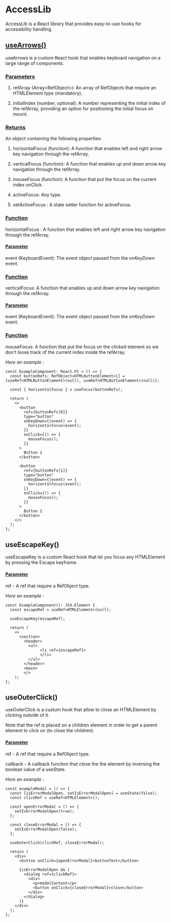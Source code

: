 # AccessLib

AccessLib is a React library that provides easy-to-use hooks for accessibility handling.

## <u>**useArrows()**</u>

useArrows is a custom React hook that enables keyboard navigation on a large range of components.

### <u>Parameters</u>

1. refArray (Array<RefObject<HTMLElement>>): An array of RefObjects that require an HTMLElement type (mandatory).

2. initialIndex (number, optional): A number representing the initial index of the refArray, providing an option for positioning the initial focus on mount.

### <u>Returns</u>

An object containing the following properties:

1. horizontalFocus (function): A function that enables left and right arrow key navigation through the refArray.

2. verticalFocus (function): A function that enables up and down arrow key navigation through the refArray.

3. mouseFocus (function): A function that put the focus on the current index onClick.

4. activeFocus: Any type.

5. setActiveFocus : A state setter function for activeFocus.

### <u>Function</u>

horizontalFocus : A function that enables left and right arrow key navigation through the refArray.

#### <u>Parameter</u>

event (KeyboardEvent): The event object passed from the _onKeyDown_ event.

### <u>Function</u>

verticalFocus: A function that enables up and down arrow key navigation through the refArray.

#### <u>Parameter</u>

event (KeyboardEvent): The event object passed from the _onKeyDown_ event.

### <u>Function</u>

mouseFocus: A function that put the focus on the clicked element so we don't loose track of the current index inside the refArray.

_Here an example_ :

```tsx
const ExampleComponent: React.FC = () => {
  const buttonRefs: RefObject<HTMLButtonElement>[] = [useRef<HTMLButtonElement>(null), useRef<HTMLButtonElement>(null)];

  const { horizontalFocus } = useFocus(buttonRefs);

  return (
    <>
      <button
        ref={buttonRefs[0]}
        type="button"
        onKeyDown={(event) => {
          horizontalFocus(event);
        }}
        onClick={() => {
          mouseFocus();
        }}
      >
        Button 1
      </button>

      <button
        ref={buttonRefs[1]}
        type="button"
        onKeyDown={(event) => {
          horizontalFocus(event);
        }}
        onClick={() => {
          mouseFocus();
        }}
      >
        Button 2
      </button>
    </>
  );
};
```

## **useEscapeKey()**

useEscapeKey is a custom React hook that let you focus any HTMLElement by pressing the Escape keyframe.

#### <u>Parameter</u>

ref - A ref that require a RefObject<HTMLElement> type.

_Here an example_ :

```tsx
const ExampleComponent(): JSX.Element {
  const escapeRef = useRef<HTMLElement>(null);

  useEscapeKey(escapeRef);

  return (
    <>
      <section>
        <header>
          <ul>
               <li ref={escapeRef}>
               </li>
          </ul>
        </header>
        <main>
        </>
    );
};

```

## **useOuterClick()**

useOuterClick is a custum hook that allow to close an HTMLElement by clicking outside of it.

Note that the ref is placed on a children element in order to get a parent element to click on (to close the children).

#### <u>Parameter</u>

ref - A ref that require a RefObject<HTMLElement> type.

callback - A callback function that close the the element by inversing the boolean value of a useState.

_Here an example_ :

```tsx
const exampleModal = () => {
  const [isErrorModalOpen, setIsErrorModalOpen] = useState(false);
  const clickRef = useRef<HTMLElement>();

  const openErrorModal = () => {
    setIsErrorModalOpen(true);
  };

  const closeErrorModal = () => {
    setIsErrorModalOpen(false);
  };

  useOuterClick(clickRef, closeErrorModal);

  return (
    <div>
      <button onClick={openErrorModal}>buttonText</button>

      {isErrorModalOpen && (
        <dialog ref={clickRef}>
          <div>
            <p>modalContent</p>
            <button onClick={closeErrorModal}>close</button>
          </div>
        </dialog>
      )}
    </div>
  );
};
```
